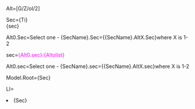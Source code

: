 Alt=[G/Z/ol/2]

Sec=<span class="sec-ti">{Ti}</span><br>{sec}

Alt0.Sec=Select one - {SecName}.Sec={{SecName}.AltX.Sec}where X is 1-2

sec=<font color="magenta">{Alt0.sec}:{Altolist}</font>

Alt0.sec=Select one - {SecName}.sec={{SecName}.AltX.sec}where X is 1-2

Model.Root={Sec}

LI=<li>{Sec}</li>